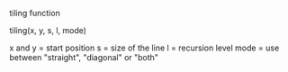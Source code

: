 tiling function

tiling(x, y, s, l, mode)

x and y = start position
s = size of the line
l = recursion level
mode = use between "straight", "diagonal" or "both"

